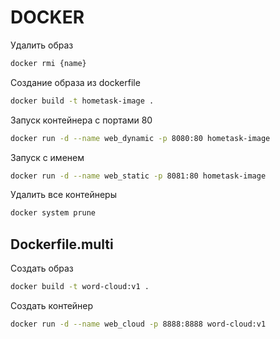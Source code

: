 # DOCKER

Удалить образ
```bash
docker rmi {name}
```

Создание образа из dockerfile
```bash
docker build -t hometask-image .
```

Запуск контейнера с портами 80
```bash
docker run -d --name web_dynamic -p 8080:80 hometask-image
```
Запуск с именем
```bash
docker run -d --name web_static -p 8081:80 hometask-image
```

Удалить все контейнеры
```bash
docker system prune
```
## Dockerfile.multi

Создать образ
```bash
docker build -t word-cloud:v1 .
```

Создать контейнер
```bash
docker run -d --name web_cloud -p 8888:8888 word-cloud:v1
```
